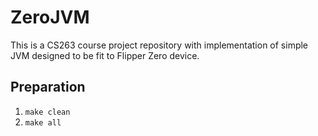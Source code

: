 # ZeroJVM
This is a CS263 course project repository with implementation of simple JVM designed to be fit to Flipper Zero device.

## Preparation
1. `make clean`
2. `make all`